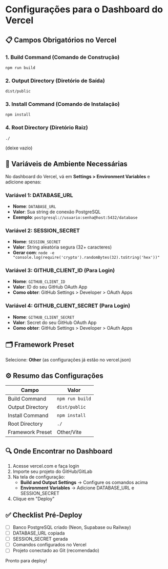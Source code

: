 # Configurações para o Dashboard do Vercel

## 📋 Campos Obrigatórios no Vercel

### 1. Build Command (Comando de Construção)
```
npm run build
```

### 2. Output Directory (Diretório de Saída)
```
dist/public
```

### 3. Install Command (Comando de Instalação)
```
npm install
```

### 4. Root Directory (Diretório Raiz)
```
./
```
(deixe vazio)

## 🔐 Variáveis de Ambiente Necessárias

No dashboard do Vercel, vá em **Settings > Environment Variables** e adicione apenas:

### Variável 1: DATABASE_URL
- **Nome**: `DATABASE_URL`
- **Valor**: Sua string de conexão PostgreSQL
- **Exemplo**: `postgresql://usuario:senha@host:5432/database`

### Variável 2: SESSION_SECRET
- **Nome**: `SESSION_SECRET`
- **Valor**: String aleatória segura (32+ caracteres)
- **Gerar com**: `node -e "console.log(require('crypto').randomBytes(32).toString('hex'))"`

### Variável 3: GITHUB_CLIENT_ID (Para Login)
- **Nome**: `GITHUB_CLIENT_ID`
- **Valor**: ID do seu GitHub OAuth App
- **Como obter**: GitHub Settings > Developer > OAuth Apps

### Variável 4: GITHUB_CLIENT_SECRET (Para Login)
- **Nome**: `GITHUB_CLIENT_SECRET`
- **Valor**: Secret do seu GitHub OAuth App
- **Como obter**: GitHub Settings > Developer > OAuth Apps

## 🗂️ Framework Preset
Selecione: **Other** (as configurações já estão no vercel.json)

## ⚙️ Resumo das Configurações

| Campo | Valor |
|-------|-------|
| Build Command | `npm run build` |
| Output Directory | `dist/public` |
| Install Command | `npm install` |
| Root Directory | `./` |
| Framework Preset | Other/Vite |

## 🔍 Onde Encontrar no Dashboard

1. Acesse vercel.com e faça login
2. Importe seu projeto do GitHub/GitLab
3. Na tela de configuração:
   - **Build and Output Settings** → Configure os comandos acima
   - **Environment Variables** → Adicione DATABASE_URL e SESSION_SECRET
4. Clique em "Deploy"

## ✅ Checklist Pré-Deploy

- [ ] Banco PostgreSQL criado (Neon, Supabase ou Railway)
- [ ] DATABASE_URL copiada
- [ ] SESSION_SECRET gerada
- [ ] Comandos configurados no Vercel
- [ ] Projeto conectado ao Git (recomendado)

Pronto para deploy!
